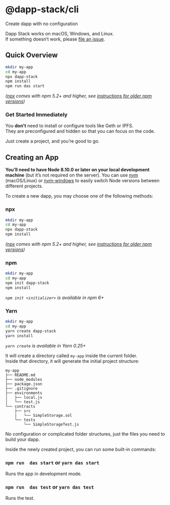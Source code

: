 # @dapp-stack/cli

Create dapp with no configuration

Dapp Stack works on macOS, Windows, and Linux.<br>
If something doesn’t work, please [file an issue](https://github.com/Dapp-Stack/Dapp-Stack/issues/new?template=bug_report.md).

## Quick Overview

```sh
mkdir my-app
cd my-app
npx dapp-stack
npm install
npm run das start
```

_([npx](https://medium.com/@maybekatz/introducing-npx-an-npm-package-runner-55f7d4bd282b) comes with npm 5.2+ and higher, see [instructions for older npm versions](https://gist.github.com/gaearon/4064d3c23a77c74a3614c498a8bb1c5f))_

### Get Started Immediately

You **don’t** need to install or configure tools like Geth or IPFS.<br>
They are preconfigured and hidden so that you can focus on the code.

Just create a project, and you’re good to go.

## Creating an App

**You’ll need to have Node 8.10.0 or later on your local development machine** (but it’s not required on the server). You can use [nvm](https://github.com/creationix/nvm#installation) (macOS/Linux) or [nvm-windows](https://github.com/coreybutler/nvm-windows#node-version-manager-nvm-for-windows) to easily switch Node versions between different projects.

To create a new dapp, you may choose one of the following methods:

### npx

```sh
mkdir my-app
cd my-app
npx dapp-stack
npm install
```

_([npx](https://medium.com/@maybekatz/introducing-npx-an-npm-package-runner-55f7d4bd282b) comes with npm 5.2+ and higher, see [instructions for older npm versions](https://gist.github.com/gaearon/4064d3c23a77c74a3614c498a8bb1c5f))_

### npm

```sh
mkdir my-app
cd my-app
npm init dapp-stack
npm install
```

_`npm init <initializer>` is available in npm 6+_

### Yarn

```sh
mkdir my-app
cd my-app
yarn create dapp-stack
yarn install
```

_`yarn create` is available in Yarn 0.25+_

It will create a directory called `my-app` inside the current folder.<br>
Inside that directory, it will generate the initial project structure:

```
my-app
├── README.md
├── node_modules
├── package.json
├── .gitignore
├── environments
│   ├── local.js
│   └── test.js
└── contracts
    ├── src
    |   └── SimpleStorage.sol
    └── tests
        └── SimpleStorageTest.js
```

No configuration or complicated folder structures, just the files you need to build your dapp.<br>

Inside the newly created project, you can run some built-in commands:

### `npm run  das start` or `yarn das start`

Runs the app in development mode.<br>

### `npm run  das test` or `yarn das test`

Runs the test.<br>